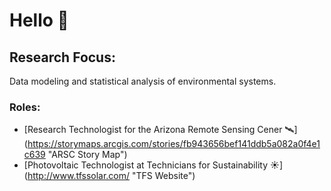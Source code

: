 # Hello 🌳
## Research Focus:
Data modeling and statistical analysis of environmental systems. 
### Roles:
* [Research Technologist for the Arizona Remote Sensing Cener 🛰️] (https://storymaps.arcgis.com/stories/fb943656bef141ddb5a082a0f4e1c639 "ARSC Story Map")
* [Photovoltaic Technologist at Technicians for Sustainability ☀️] (http://www.tfssolar.com/ "TFS Website")
